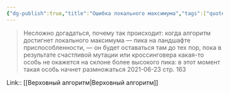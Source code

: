 ```yaml
---
{"dg-publish":true,"title":"Ошибка локального максимума","tags":["quotes"],"date":"2021-06-23T20:54:00+04:00","permalink":"/quotes/202106232054/","dgHomeLink":false,"dgPassFrontmatter":true}
---
```



> Несложно догадаться, почему так происходит: когда алгоритм достигнет локального максимума — пика на ландшафте приспособленности, — он будет оставаться там до тех пор, пока в результате счастливой мутации или кроссинговера какая-то особь не окажется на склоне более высокого пика: в этот момент такая особь начнет размножаться
	2021-06-23 стр. 163

Link:: [[Верховный алгоритм|Верховный алгоритм]]
